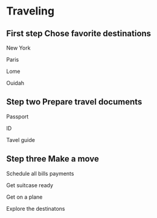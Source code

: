 # Traveling

## First step Chose favorite destinations

New York

Paris

Lome

Ouidah

## Step two Prepare travel documents

Passport

ID

Tavel guide

## Step three Make a move

Schedule all bills payments

Get suitcase ready

Get on a plane

Explore the destinatons
